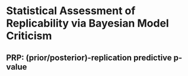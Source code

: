 # Statistical Assessment of Replicability via Bayesian Model Criticism

## PRP: (prior/posterior)-replication predictive p-value
